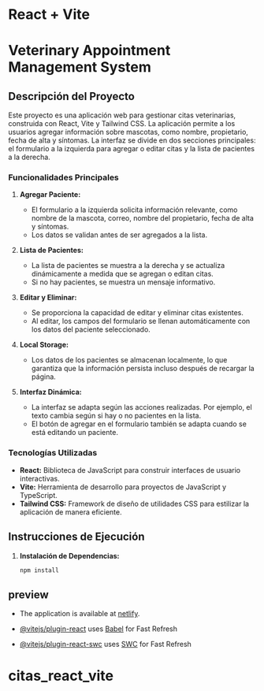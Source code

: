 # React + Vite

# Veterinary Appointment Management System

## Descripción del Proyecto

Este proyecto es una aplicación web para gestionar citas veterinarias, construida con React, Vite y Tailwind CSS. La aplicación permite a los usuarios agregar información sobre mascotas, como nombre, propietario, fecha de alta y síntomas. La interfaz se divide en dos secciones principales: el formulario a la izquierda para agregar o editar citas y la lista de pacientes a la derecha.

### Funcionalidades Principales

1. **Agregar Paciente:**
   - El formulario a la izquierda solicita información relevante, como nombre de la mascota, correo, nombre del propietario, fecha de alta y síntomas.
   - Los datos se validan antes de ser agregados a la lista.

2. **Lista de Pacientes:**
   - La lista de pacientes se muestra a la derecha y se actualiza dinámicamente a medida que se agregan o editan citas.
   - Si no hay pacientes, se muestra un mensaje informativo.

3. **Editar y Eliminar:**
   - Se proporciona la capacidad de editar y eliminar citas existentes.
   - Al editar, los campos del formulario se llenan automáticamente con los datos del paciente seleccionado.

4. **Local Storage:**
   - Los datos de los pacientes se almacenan localmente, lo que garantiza que la información persista incluso después de recargar la página.

5. **Interfaz Dinámica:**
   - La interfaz se adapta según las acciones realizadas. Por ejemplo, el texto cambia según si hay o no pacientes en la lista.
   - El botón de agregar en el formulario también se adapta cuando se está editando un paciente.

### Tecnologías Utilizadas

- **React:** Biblioteca de JavaScript para construir interfaces de usuario interactivas.
- **Vite:** Herramienta de desarrollo para proyectos de JavaScript y TypeScript.
- **Tailwind CSS:** Framework de diseño de utilidades CSS para estilizar la aplicación de manera eficiente.

## Instrucciones de Ejecución

1. **Instalación de Dependencias:**
   ```bash
   npm install

## preview 
-  The application is available at [netlify](https://6568283d158c8769d0a6c389--cozy-liger-8bd0ee.netlify.app).



- [@vitejs/plugin-react](https://github.com/vitejs/vite-plugin-react/blob/main/packages/plugin-react/README.md) uses [Babel](https://babeljs.io/) for Fast Refresh
- [@vitejs/plugin-react-swc](https://github.com/vitejs/vite-plugin-react-swc) uses [SWC](https://swc.rs/) for Fast Refresh
# citas_react_vite
